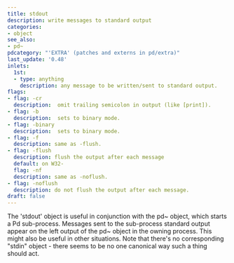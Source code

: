 ```yaml
---
title: stdout
description: write messages to standard output
categories:
- object
see_also:
- pd~
pdcategory: "'EXTRA' (patches and externs in pd/extra)"
last_update: '0.48'
inlets:
  1st:
  - type: anything
    description: any message to be written/sent to standard output.
flags:
- flag: -cr
  description:  omit trailing semicolon in output (like [print]).
- flag: -b
  description:  sets to binary mode.
- flag: -binary
  description:  sets to binary mode.
- flag: -f
  description: same as -flush.
- flag: -flush
  description: flush the output after each message
  default: on W32-
  flag: -nf
  description: same as -noflush.
- flag: -noflush
  description: do not flush the output after each message.  
draft: false
---
```

The 'stdout' object is useful in conjunction with the pd~ object, which starts a Pd sub-process. Messages sent to the sub-process standard output appear on the left output of the pd~ object in the owning process. This might also be useful in other situations. Note that there's no corresponding "stdin" object - there seems to be no one canonical way such a thing should act.
